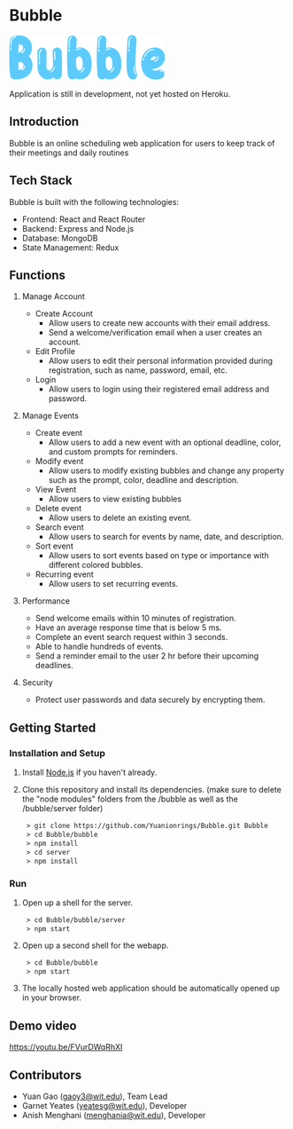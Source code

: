 # Bubble

![bubble_logo](/bubble/src/resources/logo.png)

Application is still in development, not yet hosted on Heroku.

## Introduction

Bubble is an online scheduling web application for users to keep track of their meetings and daily routines

## Tech Stack

Bubble is built with the following technologies:

* Frontend: React and React Router
* Backend: Express and Node.js
* Database: MongoDB
* State Management: Redux

## Functions

1. Manage Account
	* Create Account
		- Allow users to create new accounts with their email address.
		- Send a welcome/verification email when a user creates an account.
	* Edit Profile
		- Allow users to edit their personal information provided during registration, such as name, password, email, etc.
	* Login
		- Allow users to login using their registered email address and password.

2. Manage Events
	* Create event
		- Allow users to add a new event with an optional deadline, color, and custom prompts for reminders.
	* Modify event
		- Allow users to modify existing bubbles and change any property such as the prompt, color, deadline and description.
	* View Event
		- Allow users to view existing bubbles 
	* Delete event
		- Allow users to delete an existing event.
	* Search event
		- Allow users to search for events by name, date, and description.
	* Sort event
		- Allow users to sort events based on type or importance with different colored bubbles.
	* Recurring event
		- Allow users to set recurring events.

3. Performance
	* Send welcome emails within 10 minutes of registration.
	* Have an average response time that is below 5 ms.
	* Complete an event search request within 3 seconds.
	* Able to handle hundreds of events.
	* Send a reminder email to the user 2 hr before their upcoming deadlines.

4. Security
	* Protect user passwords and data securely by encrypting them.

## Getting Started
### Installation and Setup

1. Install [Node.js](https://nodejs.org/) if you haven't already.

2. Clone this repository and install its dependencies. (make sure to delete the "node modules" folders from the /bubble as well as the /bubble/server folder)
		
		> git clone https://github.com/Yuanionrings/Bubble.git Bubble
		> cd Bubble/bubble
		> npm install
		> cd server
		> npm install

### Run
1. Open up a shell for the server.

		> cd Bubble/bubble/server
		> npm start

2. Open up a second shell for the webapp.

		> cd Bubble/bubble
		> npm start

3. The locally hosted web application should be automatically opened up in your browser.

## Demo video

https://youtu.be/FVurDWqRhXI

## Contributors

* Yuan Gao (gaoy3@wit.edu), Team Lead
* Garnet Yeates (yeatesg@wit.edu), Developer
* Anish Menghani (menghania@wit.edu), Developer

